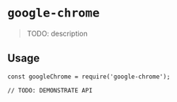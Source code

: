 # `google-chrome`

> TODO: description

## Usage

```
const googleChrome = require('google-chrome');

// TODO: DEMONSTRATE API
```
